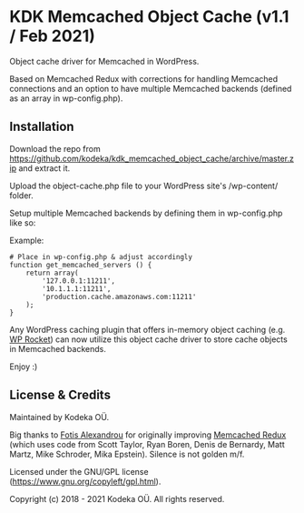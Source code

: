 # KDK Memcached Object Cache (v1.1 / Feb 2021)
Object cache driver for Memcached in WordPress.

Based on Memcached Redux with corrections for handling Memcached connections and an option to have multiple Memcached backends (defined as an array in wp-config.php).


## Installation

Download the repo from https://github.com/kodeka/kdk_memcached_object_cache/archive/master.zip and extract it.

Upload the object-cache.php file to your WordPress site's /wp-content/ folder.

Setup multiple Memcached backends by defining them in wp-config.php like so:

Example:
```
# Place in wp-config.php & adjust accordingly
function get_memcached_servers () {
    return array(
        '127.0.0.1:11211',
        '10.1.1.1:11211',
        'production.cache.amazonaws.com:11211'
    );
}
```

Any WordPress caching plugin that offers in-memory object caching (e.g. [WP Rocket](https://wp-rocket.me/)) can now utilize this object cache driver to store cache objects in Memcached backends.

Enjoy :)


## License & Credits

Maintained by Kodeka OÜ.

Big thanks to [Fotis Alexandrou](https://github.com/falexandrou) for originally improving [Memcached Redux](https://wordpress.org/plugins/memcached-redux/) (which uses code from Scott Taylor, Ryan Boren, Denis de Bernardy, Matt Martz, Mike Schroder, Mika Epstein). Silence is not golden m/f.

Licensed under the GNU/GPL license (https://www.gnu.org/copyleft/gpl.html).

Copyright (c) 2018 - 2021 Kodeka OÜ. All rights reserved.
